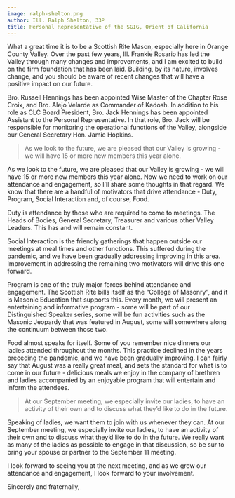 ```yaml
---
image: ralph-shelton.png
author: Ill. Ralph Shelton, 33º
title: Personal Representative of the SGIG, Orient of California 
---
```


What a great time it is to be a Scottish Rite Mason, especially here in Orange County Valley. Over the past few years, Ill. Frankie Rosario has led the Valley through many changes and improvements, and I am excited to build on the firm foundation that has been laid. Building, by its nature, involves change, and you should be aware of recent changes that will have a positive impact on our future.

Bro. Russell Hennings has been appointed Wise Master of the Chapter Rose Croix, and Bro. Alejo Velarde as Commander of Kadosh. In addition to his role as CLC Board President, Bro. Jack Hennings has been appointed Assistant to the Personal Representative. In that role, Bro. Jack will be responsible for monitoring the operational functions of the Valley, alongside our General Secretary Hon. Jamie Hopkins.

> As we look to the future, we are pleased that our Valley is growing - we will have 15 or more new members this year alone.

As we look to the future, we are pleased that our Valley is growing - we will have 15 or more new members this year alone. Now we need to work on our attendance and engagement, so I’ll share some thoughts in that regard. We know that there are a handful of motivators that drive attendance - Duty, Program, Social Interaction and, of course, Food.

Duty is attendance by those who are required to come to meetings. The Heads of Bodies, General Secretary, Treasurer and various other Valley Leaders. This has and will remain constant.

Social Interaction is the friendly gatherings that happen outside our meetings at meal times and other functions. This suffered during the pandemic, and we have been gradually addressing improving in this area. Improvement in addressing the remaining two motivators will drive this one forward.

Program is one of the truly major forces behind attendance and engagement. The Scottish Rite bills itself as the “College of Masonry”, and it is Masonic Education that supports this. Every month, we will present an entertaining and informative program - some will be part of our Distinguished Speaker series, some will be fun activities such as the Masonic Jeopardy that was featured in August, some will somewhere along the continuum between those two.

Food almost speaks for itself. Some of you remember nice dinners our ladies attended throughout the months. This practice declined in the years preceding the pandemic, and we have been gradually improving. I can fairly say that August was a really great meal, and sets the standard for what is to come in our future - delicious meals we enjoy in the company of brethren and ladies accompanied by an enjoyable program that will entertain and inform the attendees.

> At our September meeting, we especially invite our ladies, to have an activity of their own and to discuss what they’d like to do in the future.

Speaking of ladies, we want them to join with us whenever they can. At our September meeting, we especially invite our ladies, to have an activity of their own and to discuss what they’d like to do in the future. We really want as many of the ladies as possible to engage in that discussion, so be sur to bring your spouse or partner to the September 11 meeting.

I look forward to seeing you at the next meeting, and as we grow our attendance and engagement, I look forward to your involvement.

Sincerely and fraternally,